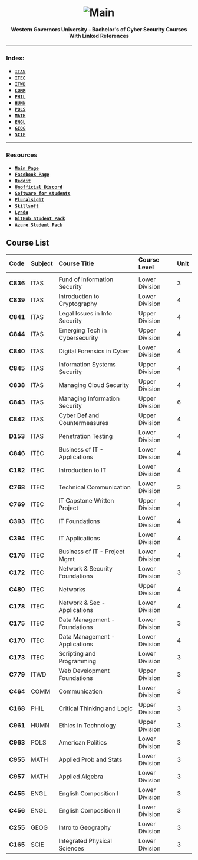 <h1 align="center"><img src="https://cdn.discordapp.com/attachments/929285820437921814/1011656038518366328/Shell2.gif" alt="Main"></a></h1>
<h4 align="center">Western Governors University - Bachelor's of Cyber Security Courses With Linked References</h4>
   
---

### Index:

- [**`ITAS`**](https://github.com/Trentinl/WGU-CyberSec/tree/main/root/ITAS)
- [**`ITEC`**](https://github.com/Trentinl/WGU-CyberSec/tree/main/root/ITEC)
- [**`ITWD`**](https://github.com/Trentinl/WGU-CyberSec/tree/main/root/ITWD)
- [**`COMM`**](https://github.com/Trentinl/WGU-CyberSec/tree/main/root/COMM)
- [**`PHIL`**](https://github.com/Trentinl/WGU-CyberSec/tree/main/root/PHIL)
- [**`HUMN`**](https://github.com/Trentinl/WGU-CyberSec/tree/main/root/HUMN)
- [**`POLS`**](https://github.com/Trentinl/WGU-CyberSec/tree/main/root/POLS)
- [**`MATH`**](https://github.com/Trentinl/WGU-CyberSec/tree/main/root/MATH)
- [**`ENGL`**](https://github.com/Trentinl/WGU-CyberSec/tree/main/root/ENGL)
- [**`GEOG`**](https://github.com/Trentinl/WGU-CyberSec/tree/main/root/GEOG)
- [**`SCIE`**](https://github.com/Trentinl/WGU-CyberSec/tree/main/root/SCIE)

---

### Resources
- [**`Main Page`**](https://my.wgu.edu/)
- [**`Facebook Page`**](https://www.facebook.com/wgu.edu/)
- [**`Reddit`**](https://www.reddit.com/r/WGU/)
- [**`Unofficial Discord`**](https://discord.gg/unwgu)
- [**`Software for students`**](https://wgudreamspark.onthehub.com/WebStore/ProductsByMajorVersionList.aspx?cmi_cs=1&cmi_mnuMain=f4b2ea63-9ba9-e511-9413-b8ca3a5db7a1)
- [**`Pluralsight`**](https://lrps.wgu.edu/provision/114583870)
- [**`Skillsoft`**](https://lrps.wgu.edu/provision/102605)
- [**`Lynda`**](https://lrps.wgu.edu/provision/180843482)
- [**`GitHub Student Pack`**](https://education.github.com/pack#offers)
- [**`Azure Student Pack`**](https://azure.microsoft.com/en-us/offers/ms-azr-0144p/)



## Course List

| Code     | Subject   | Course Title                        | Course Level    |  Unit    |
|:---------|:----------|:------------------------------------|:----------------|:---------|
|          |           |                                     |                 |          |
| **C836** | ITAS      | Fund of Information Security        | Lower Division  |  3       |
| **C839** | ITAS      | Introduction to Cryptography        | Lower Division  |  4       |
| **C841** | ITAS      | Legal Issues in Info Security       | Upper Division  |  4       |
| **C844** | ITAS      | Emerging Tech in Cybersecurity      | Upper Division  |  4       |
| **C840** | ITAS      | Digital Forensics in Cyber          | Lower Division  |  4       |
| **C845** | ITAS      | Information Systems Security        | Upper Division  |  4       |
| **C838** | ITAS      | Managing Cloud Security             | Upper Division  |  4       |
| **C843** | ITAS      | Managing Information Security       | Upper Division  |  6       |
| **C842** | ITAS      | Cyber Def and Countermeasures       | Upper Division  |  4       |
| **D153** | ITAS      | Penetration Testing                 | Lower Division  |  4       |
| **C846** | ITEC      | Business of IT - Applications       | Lower Division  |  4       |
| **C182** | ITEC      | Introduction to IT                  | Lower Division  |  4       |
| **C768** | ITEC      | Technical Communication             | Lower Division  |  3       |
| **C769** | ITEC      | IT Capstone Written Project         | Upper Division  |  4       |
| **C393** | ITEC      | IT Foundations                      | Lower Division  |  4       |
| **C394** | ITEC      | IT Applications                     | Lower Division  |  4       |
| **C176** | ITEC      | Business of IT - Project Mgmt       | Lower Division  |  4       |
| **C172** | ITEC      | Network & Security Foundations      | Lower Division  |  3       |
| **C480** | ITEC      | Networks                            | Upper Division  |  4       |
| **C178** | ITEC      | Network & Sec - Applications        | Lower Division  |  4       |
| **C175** | ITEC      | Data Management - Foundations       | Lower Division  |  3       |
| **C170** | ITEC      | Data Management - Applications      | Lower Division  |  4       |
| **C173** | ITEC      | Scripting and Programming           | Lower Division  |  3       |
| **C779** | ITWD      | Web Development Foundations         | Upper Division  |  3       |
| **C464** | COMM      | Communication                       | Lower Division  |  3       |
| **C168** | PHIL      | Critical Thinking and Logic         | Upper Division  |  3       |
| **C961** | HUMN      | Ethics in Technology                | Upper Division  |  3       |
| **C963** | POLS      | American Politics                   | Lower Division  |  3       |
| **C955** | MATH      | Applied Prob and Stats              | Lower Division  |  3       |
| **C957** | MATH      | Applied Algebra                     | Lower Division  |  3       |
| **C455** | ENGL      | English Composition I               | Lower Division  |  3       |
| **C456** | ENGL      | English Composition II              | Lower Division  |  3       |
| **C255** | GEOG      | Intro to Geography                  | Lower Division  |  3       |
| **C165** | SCIE      | Integrated Physical Sciences        | Lower Division  |  3       |








